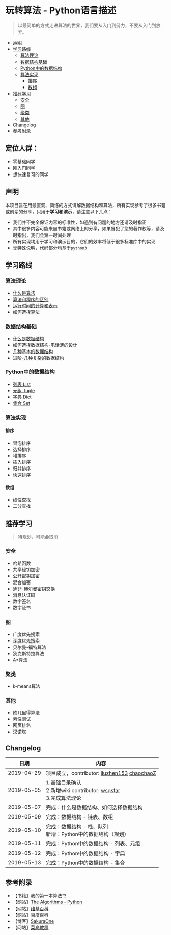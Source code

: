 # 玩转算法 - Python语言描述
> 以最简单的方式走进算法的世界，我们要从入门到努力，不要从入门到放弃。

- [声明](#声明)
- [学习路线](#学习路线)
    - [算法理论](#算法理论)
    - [数据结构基础](#数据结构基础)
    - [Python中的数据结构](#python中的数据结构)
    - [算法实现](#算法实现)
        - [排序](#排序)
        - [数组](#数组)
- [推荐学习](#推荐学习)
    - [安全](#安全)
    - [图](#图)
    - [聚类](#聚类)
    - [其他](#其他)
- [Changelog](#changelog)
- [参考附录](#参考附录)

## 定位人群：
* 零基础同学
* 刚入门同学
* 想快速复习的同学

## 声明

本项目旨在用最直观、简练的方式讲解数据结构和算法，所有实现参考了很多书籍或前辈的分享，只用于**学习和演示**，请注意以下几点：

* 我们并不完全保证内容的标准性，如遇到有问题的地方还请及时指正
* 其中很多内容可能来自书籍或网络上的分享，如果冒犯了您的著作权等，请及时指出，我们会第一时间处理
* 所有实现均用于学习和演示目的，它们的效率将低于很多标准库中的实现
* 无特殊说明，代码部分均基于`python3`

## 学习路线

### 算法理论

- [什么是算法](./算法理论.md#什么是算法)
- [算法和程序的区别](./算法理论.md#算法和程序的区别)
- [运行时间的计算和表示](./算法理论.md#运行时间的计算和表示)
- [如何选择算法](./算法理论.md#如何选择算法)

### 数据结构基础

- [什么是数据结构](./数据结构.md#什么是数据结构)
- [如何选择数据结构-电话薄的设计](./数据结构.md#如何选择数据结构-电话薄的设计)
- [几种基本的数据结构](./数据结构.md#几种基本的数据结构)
- [进阶-几种复杂的数据结构](./数据结构.md#进阶-几种复杂的数据结构)

### Python中的数据结构

* [列表 List](./Python中的数据结构.md#列表-List)
* [元组 Tuple](./Python中的数据结构.md#元组-Tuple)
* [字典 Dict](./Python中的数据结构.md#字典-Dict)
* [集合 Set](./Python中的数据结构.md#集合-Set)


### 算法实现

#### 排序
* 冒泡排序
* 选择排序
* 堆排序
* 插入排序
* 归并排序
* 快速排序

#### 数组
* 线性查找
* 二分查找

## 推荐学习
> 待规划，可能会取消

### 安全
* 哈希函数
* 共享秘钥加密
* 公开密钥加密
* 混合加密
* 迪菲-赫尔曼密钥交换
* 消息认证码
* 数字签名
* 数字证书
### 图
* 广度优先搜索
* 深度优先搜索
* 贝尔曼-福特算法
* 狄克斯特拉算法
* A*算法

### 聚类
* k-means算法

### 其他
* 欧几里得算法
* 素性测试
* 网页排名
* 汉诺塔

## Changelog
日期|内容
--|--
2019-04-29|项目成立，contributor: [liuzhen153](https://github.com/liuzhen153) [chaochaoZ](https://github.com/chaochaoZ)
2019-05-05|1.基础目录确认<br>2.新增wiki contributor: [wsqstar](https://github.com/wsqstar)<br>3.完成算法理论
2019-05-07|完成：什么是数据结构、如何选择数据结构
2019-05-09|完成：数据结构 - 链表、数组
2019-05-10|完成：数据结构 - 栈、队列 <br>新增：Python中的数据结构（规划）
2019-05-11|完成：Python中的数据结构 - 列表、元组
2019-05-12|完成：Python中的数据结构 - 字典
2019-05-13|完成：Python中的数据结构 - 集合


## 参考附录
* 【书籍】我的第一本算法书
* 【网站】[The Algorithms - Python](https://github.com/TheAlgorithms/Python)
* 【网站】[维基百科](https://zh.wikipedia.org)
* 【网站】[百度百科](https://baike.baidu.com/)
* 【博客】[SakuraOne](https://www.cnblogs.com/myworld7/p/8449614.html)
* 【网站】[菜鸟教程](https://www.runoob.com)
